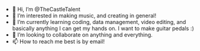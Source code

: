 - 👋 Hi, I’m @TheCastleTalent
- 👀 I’m interested in making music, and creating in general!
- 🌱 I’m currently learning coding, data management, video editing, and basically anything I can get my hands on. I want to make guitar pedals :)
- 💞️ I’m looking to collaborate on anything and everything.
- 📫 How to reach me best is by email!

<!---
TheCastleTalent/TheCastleTalent is a ✨ special ✨ repository because its `README.md` (this file) appears on your GitHub profile.
You can click the Preview link to take a look at your changes.
--->
